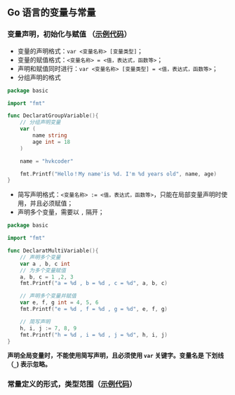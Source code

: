 ## Go 语言的变量与常量 

### 变量声明，初始化与赋值 （[示例代码](https://github.com/SilenceHVK/fun-golang/blob/master/src/basic/variable.go)）

- 变量的声明格式：```var <变量名称> [变量类型]```；
- 变量的赋值格式：```<变量名称> = <值，表达式，函数等>```；
- 声明和赋值同时进行：```var <变量名称> [变量类型] = <值，表达式，函数等>```；
- 分组声明的格式

```go
package basic

import "fmt"

func DeclaratGroupVariable(){
	// 分组声明变量
	var (
		name string
		age int = 18
	)

	name = "hvkcoder"

	fmt.Printf("Hello！My name'is %d. I'm %d years old", name, age)
}
```

- 简写声明格式：```<变量名称> := <值，表达式，函数等>```，只能在局部变量声明时使用，并且必须赋值；
- 声明多个变量，需要以 ```,``` 隔开；

```go
package basic

import "fmt"

func DeclaratMultiVariable(){
	// 声明多个变量
	var a , b, c int
	// 为多个变量赋值
	a, b, c = 1 ,2, 3
	fmt.Printf("a = %d , b = %d , c = %d", a, b, c)

	// 声明多个变量并赋值
	var e, f, g int = 4, 5, 6
	fmt.Printf("e = %d , f = %d , g = %d", e, f, g)

	// 简写声明
	h, i, j := 7, 8, 9
	fmt.Printf("h = %d , i = %d , j = %d", h, i, j)
}
```

**声明全局变量时，不能使用简写声明，且必须使用 ```var``` 关键字。变量名是 下划线（```_```) 表示忽略。**

### 常量定义的形式，类型范围（[示例代码](https://github.com/SilenceHVK/fun-golang/blob/master/src/basic/constant.go)）
